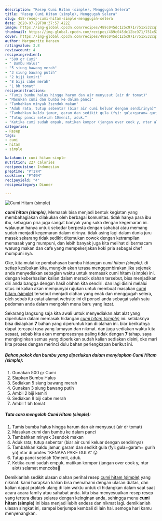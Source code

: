 ```yaml
---
description: "Resep Cumi Hitam (simple), Menggugah Selera"
title: "Resep Cumi Hitam (simple), Menggugah Selera"
slug: 458-resep-cumi-hitam-simple-menggugah-selera
date: 2020-07-29T08:37:57.422Z
image: https://img-global.cpcdn.com/recipes/489c045dc12bc971/751x532cq70/cumi-hitam-simple-foto-resep-utama.jpg
thumbnail: https://img-global.cpcdn.com/recipes/489c045dc12bc971/751x532cq70/cumi-hitam-simple-foto-resep-utama.jpg
cover: https://img-global.cpcdn.com/recipes/489c045dc12bc971/751x532cq70/cumi-hitam-simple-foto-resep-utama.jpg
author: Marguerite Hansen
ratingvalue: 3.8
reviewcount: 4
recipeingredient:
- "500 gr Cumi"
- " Bumbu Halus"
- "5 siung bawang merah"
- "3 siung bawang putih"
- "2 biji kemiri"
- "8 biji cabe merah"
- "1 bh tomat"
recipeinstructions:
- "Tumis bumbu halus hingga harum dan air menyusut (air dr tomat)"
- "Masukan cumi dan bumbu ke dalam panci"
- "Tambahkan minyak 3sendok makan"
- "Aduk rata, tutup sebentar (biar air cumi keluar dengan sendirinya)"
- "Tambahkan kaldu jamur, garam dan sedikit gula (fyi: gula+garam= gurih ya) ntar di protes “KENAPA PAKE GULA” 😝"
- "Tutup panci setelah 10menit, aduk."
- "Ketika cumi sudah empuk, matikan kompor (jangan over cook y, ntar alot) selamat mencoba🥰"
categories:
- Resep
tags:
- cumi
- hitam
- simple

katakunci: cumi hitam simple 
nutrition: 227 calories
recipecuisine: Indonesian
preptime: "PT17M"
cooktime: "PT49M"
recipeyield: "4"
recipecategory: Dinner

---
```



![Cumi Hitam (simple)](https://img-global.cpcdn.com/recipes/489c045dc12bc971/751x532cq70/cumi-hitam-simple-foto-resep-utama.jpg)

<b><i>cumi hitam (simple)</i></b>, Memasak bisa menjadi bentuk kegiatan yang membahagiakan dilakukan oleh berbagai komunitas. tidak hanya para ibu ibu, sebagian pria juga sangat banyak yang suka dengan kegemaran ini. walaupun hanya untuk sekedar berpesta dengan sahabat atau memang sudah menjadi kegemaran dalam dirinya. tidak asing lagi dalam dunia juru masak sekarang tidak sedikit ditemukan cowok dengan ketrampilan memasak yang mumpuni, dan lebih banyak juga kita melihat di bermacam warung makan dan cafe yang mempekerjakan koki pria sebagai chef mumpuni nya.



Oke, kita mulai ke pembahasan bumbu hidangan <i>cumi hitam (simple)</i>. di setiap kesibukan kita, mungkin akan terasa menggembirakan jika sejenak anda menyediakan sebagian waktu untuk memasak cumi hitam (simple) ini. dengan keberhasilan kalian dalam meracik olahan tersebut, bisa menjadikan diri anda bangga dengan hasil olahan kita sendiri. dan lagi disini melalui situs ini kalian akan mempunyai rujukan untuk membuat masakan <u>cumi hitam (simple)</u> tersebut menjadi olahan yang enak dan menggugah selera, oleh sebab itu catat alamat website ini di ponsel anda sebagai salah satu pedoman anda dalam mengolah menu baru yang lezat.


Sekarang langsung saja kita awali untuk menyediakan alat alat yang diperlukan dalam memasak hidangan <u><i>cumi hitam (simple)</i></u> ini. setidaknya bisa disiapkan <b>7</b> bahan yang diperuntuk kan di olahan ini. biar berikutnya dapat tercapai rasa yang lumayan dan nikmat. dan juga sediakan waktu kita sesaat, sebab kita akan memprosesnya paling tidak dengan <b>7</b> tahap. saya menginginkan semua yang diperlukan sudah kalian sediakan disini, oke mari kita proses dengan merinci dulu bahan perlengkapan berikut ini.

<!--inarticleads1-->

##### Bahan pokok dan bumbu yang diperlukan dalam menyiapkan Cumi Hitam (simple):

1. Gunakan 500 gr Cumi
1. Siapkan  Bumbu Halus
1. Sediakan 5 siung bawang merah
1. Gunakan 3 siung bawang putih
1. Ambil 2 biji kemiri
1. Sediakan 8 biji cabe merah
1. Ambil 1 bh tomat




<!--inarticleads2-->

##### Tata cara mengolah Cumi Hitam (simple):

1. Tumis bumbu halus hingga harum dan air menyusut (air dr tomat)
1. Masukan cumi dan bumbu ke dalam panci
1. Tambahkan minyak 3sendok makan
1. Aduk rata, tutup sebentar (biar air cumi keluar dengan sendirinya)
1. Tambahkan kaldu jamur, garam dan sedikit gula (fyi: gula+garam= gurih ya) ntar di protes “KENAPA PAKE GULA” 😝
1. Tutup panci setelah 10menit, aduk.
1. Ketika cumi sudah empuk, matikan kompor (jangan over cook y, ntar alot) selamat mencoba🥰




Demikianlah sedikit ulasan olahan perihal resep <u>cumi hitam (simple)</u> yang nikmat. kami harapkan kalian bisa memahami dengan ulasan diatas, dan kalian dapat praktek ulang di lain waktu untuk di hidangkan dalam saat saat acara acara family atau sahabat anda. kita bisa menyesuaikan resep resep yang tertera diatas selaras dengan keinginan anda, sehingga menu <b>cumi hitam (simple)</b> ini bisa menjadi lebih endess dan nikmat lagi. demikianlah ulasan singkat ini, sampai berjumpa kembali di lain hal. semoga hari kamu menyenangkan.
